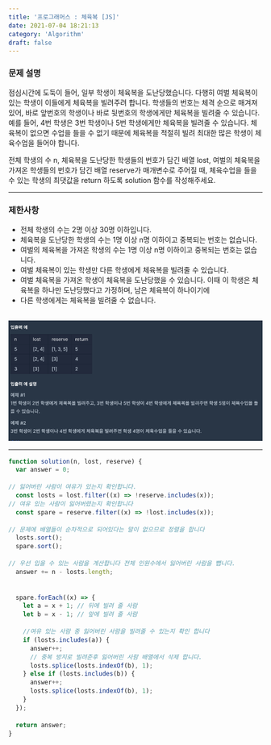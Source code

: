 ```yaml
---
title: '프로그래머스 : 체육복 [JS]'
date: 2021-07-04 18:21:13
category: 'Algorithm'
draft: false
---
```


### 문제 설명
점심시간에 도둑이 들어, 일부 학생이 체육복을 도난당했습니다. 다행히 여벌 체육복이 있는 학생이 이들에게 체육복을 빌려주려 합니다. 학생들의 번호는 체격 순으로 매겨져 있어, 바로 앞번호의 학생이나 바로 뒷번호의 학생에게만 체육복을 빌려줄 수 있습니다. 예를 들어, 4번 학생은 3번 학생이나 5번 학생에게만 체육복을 빌려줄 수 있습니다. 체육복이 없으면 수업을 들을 수 없기 때문에 체육복을 적절히 빌려 최대한 많은 학생이 체육수업을 들어야 합니다.<br>

전체 학생의 수 n, 체육복을 도난당한 학생들의 번호가 담긴 배열 lost, 여벌의 체육복을 가져온 학생들의 번호가 담긴 배열 reserve가 매개변수로 주어질 때, 체육수업을 들을 수 있는 학생의 최댓값을 return 하도록 solution 함수를 작성해주세요.

***

### 제한사항
- 전체 학생의 수는 2명 이상 30명 이하입니다.
- 체육복을 도난당한 학생의 수는 1명 이상 n명 이하이고 중복되는 번호는 없습니다.
- 여벌의 체육복을 가져온 학생의 수는 1명 이상 n명 이하이고 중복되는 번호는 없습니다.
- 여벌 체육복이 있는 학생만 다른 학생에게 체육복을 빌려줄 수 있습니다.
- 여벌 체육복을 가져온 학생이 체육복을 도난당했을 수 있습니다. 이때 이 학생은 체육복을 하나만 도난당했다고 가정하며, 남은 체육복이 하나이기에 
- 다른 학생에게는 체육복을 빌려줄 수 없습니다.
<br><br>

![](./images/77.png)

***

```jsx
function solution(n, lost, reserve) {
  var answer = 0;

// 잃어버린 사람이 여유가 있는지 확인합니다.
  const losts = lost.filter((x) => !reserve.includes(x));
// 여유 있는 사람이 잃어버렸는지 확인합니다
  const spare = reserve.filter((x) => !lost.includes(x));

// 문제에 배열들이 순차적으로 되어있다는 말이 없으므로 정렬을 합니다
  losts.sort();
  spare.sort();

// 우선 입을 수 있는 사람을 계산합니다 전체 인원수에서 잃어버린 사람을 뺍니다.
  answer += n - losts.length;


  spare.forEach((x) => {
    let a = x + 1; // 뒤에 빌려 줄 사람
    let b = x - 1; // 앞에 빌려 줄 사람

    //여유 있는 사람 중 잃어버린 사람을 빌려줄 수 있는지 확인 합니다
    if (losts.includes(a)) {
      answer++;
      // 중복 방지로 빌려준후 잃어버린 사람 배열에서 삭제 합니다.
      losts.splice(losts.indexOf(b), 1); 
    } else if (losts.includes(b)) {
      answer++;
      losts.splice(losts.indexOf(b), 1);
    }
  });

  return answer;
}
```